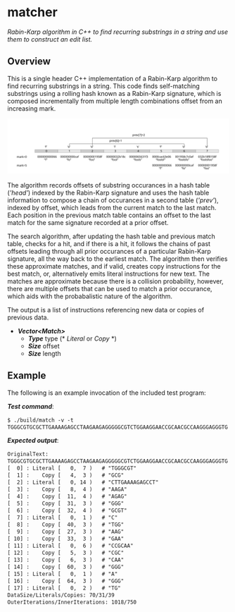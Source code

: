 # matcher

_Rabin-Karp algorithm in C++ to find recurring substrings
in a string and use them to construct an edit list._

## Overview

This is a single header C++ implementation of a Rabin-Karp algorithm to find
recurring substrings in a string. This code finds self-matching substrings
using a rolling hash known as a Rabin-Karp signature, which is composed
incrementally from multiple length combinations offset from an increasing mark.

![Rabin-Karp algorithm illustration](images/rabin-karp.svg)

The algorithm records offsets of substring occurances in a hash table
(_'head'_) indexed by the Rabin-Karp signature and uses the hash table
information to compose a chain of occurances in a second table (_'prev'_),
indexed by offset, which leads from the current match to the last match.
Each position in the previous match table contains an offset to the last
match for the same signature recorded at a prior offset.

The search algorithm, after updating the hash table and previous match table,
checks for a hit, and if there is a hit, it follows the chains of past offsets
leading through all prior occurances of a particular Rabin-Karp signature,
all the way back to the earliest match. The algorithm then verifies these
approximate matches, and if valid, creates copy instructions for the best
match, or, alternatively emits literal instructions for new text. The matches
are approximate because there is a collision probability, however, there are
multiple offsets that can be used to match a prior occurance, which aids with
the probabalistic nature of the algorithm.

The output is a list of instructions referencing new data
or copies of previous data.

- ___Vector&lt;Match&gt;___
  - ___Type___ type (* _Literal_ or _Copy_ *)
  - ___Size___ offset
  - ___Size___ length

## Example

The following is an example invocation of the included test program:

___Test command___:
```
$ ./build/match -v -t TGGGCGTGCGCTTGAAAAGAGCCTAAGAAGAGGGGGCGTCTGGAAGGAACCGCAACGCCAAGGGAGGGTG
```

___Expected output___:
```
OriginalText: TGGGCGTGCGCTTGAAAAGAGCCTAAGAAGAGGGGGCGTCTGGAAGGAACCGCAACGCCAAGGGAGGGTG
[  0] : Literal [   0,  7 )   # "TGGGCGT"
[  1] :    Copy [   4,  3 )   # "GCG"
[  2] : Literal [   0, 14 )   # "CTTGAAAAGAGCCT"
[  3] :    Copy [   8,  4 )   # "AAGA"
[  4] :    Copy [  11,  4 )   # "AGAG"
[  5] :    Copy [  31,  3 )   # "GGG"
[  6] :    Copy [  32,  4 )   # "GCGT"
[  7] : Literal [   0,  1 )   # "C"
[  8] :    Copy [  40,  3 )   # "TGG"
[  9] :    Copy [  27,  3 )   # "AAG"
[ 10] :    Copy [  33,  3 )   # "GAA"
[ 11] : Literal [   0,  6 )   # "CCGCAA"
[ 12] :    Copy [   5,  3 )   # "CGC"
[ 13] :    Copy [   6,  3 )   # "CAA"
[ 14] :    Copy [  60,  3 )   # "GGG"
[ 15] : Literal [   0,  1 )   # "A"
[ 16] :    Copy [  64,  3 )   # "GGG"
[ 17] : Literal [   0,  2 )   # "TG"
DataSize/Literals/Copies: 70/31/39
OuterIterations/InnerIterations: 1018/750
```
